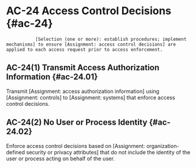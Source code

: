 # AC-24 Access Control Decisions {#ac-24}


               [Selection (one or more): establish procedures; implement mechanisms] to ensure [Assignment: access control decisions] are applied to each access request prior to access enforcement.

## AC-24(1) Transmit Access Authorization Information {#ac-24.01}

Transmit [Assignment: access authorization information] using [Assignment: controls] to [Assignment: systems] that enforce access control decisions.

## AC-24(2) No User or Process Identity {#ac-24.02}

Enforce access control decisions based on [Assignment: organization-defined security or privacy attributes] that do not include the identity of the user or process acting on behalf of the user.

